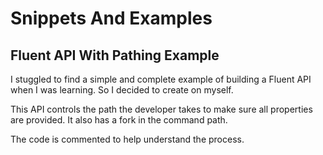 # Snippets And Examples

## Fluent API With Pathing Example

I stuggled to find a simple and complete example of building a Fluent API when I was learning. So I decided to create on myself.

This API controls the path the developer takes to make sure all properties are provided. It also has a fork in the command path.

The code is commented to help understand the process.
